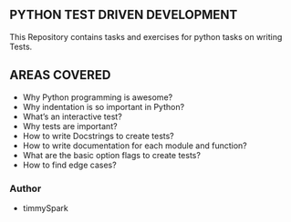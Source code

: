 ## PYTHON TEST DRIVEN DEVELOPMENT

 This Repository contains tasks and exercises for python tasks on writing Tests.
	
## AREAS COVERED

- Why Python programming is awesome?
- Why indentation is so important in Python?
- What’s an interactive test?
- Why tests are important?
- How to write Docstrings to create tests?
- How to write documentation for each module and function?
- What are the basic option flags to create tests?
- How to find edge cases?



### Author
- timmySpark
